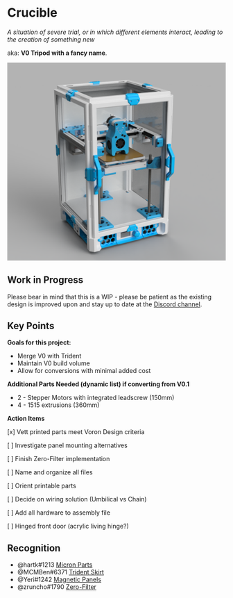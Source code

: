 # Crucible

_A situation of severe trial, or in which different elements interact, leading to the creation of something new_  

aka: **V0 Tripod with a fancy name**.

![crucible_view_1](images/view_1.png)

## Work in Progress

Please bear in mind that this is a WIP - please be patient as the existing design is improved upon and stay up to date at the [Discord channel](https://discord.gg/UQzPxNhA92).



## Key Points

**Goals for this project:**

* Merge V0 with Trident
* Maintain V0 build volume
* Allow for conversions with minimal added cost


**Additional Parts Needed (dynamic list) if converting from V0.1**

* 2 - Stepper Motors with integrated leadscrew (150mm)
* 4 - 1515 extrusions (360mm)


**Action Items**

[x] Vett printed parts meet Voron Design criteria

[ ] Investigate panel mounting alternatives

[ ] Finish Zero-Filter implementation

[ ] Name and organize all files

[ ] Orient printable parts

[ ] Decide on wiring solution (Umbilical vs Chain)

[ ] Add all hardware to assembly file

[ ] Hinged front door (acrylic living hinge?)

## Recognition

* @hartk#1213 [Micron Parts](https://github.com/hartk1213/Micron)
* @MCMBen#6371  [Trident Skirt](https://github.com/Fleafa/VoronUsers/tree/V0.1-Trident-skirt/printer_mods/MCMBen/Voron0_Trident_Skirt)
* @Yeri#1242 [Magnetic Panels](https://github.com/VoronDesign/VoronUsers/tree/master/printer_mods/yeri/V0_Magnetic_Panels)
* @zruncho#1790 [Zero-Filter](https://github.com/zruncho3d/zerofilter) 
